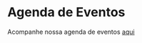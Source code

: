 # Agenda de Eventos

Acompanhe nossa agenda de eventos [aqui](https://github.com/orgs/reactjs-ceara/projects/2)

